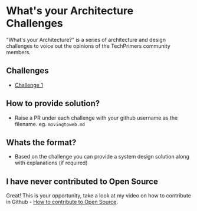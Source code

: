 # What's your Architecture Challenges
"What's your Architecture?" is a series of architecture and design challenges to voice out the opinions of the TechPrimers community members.

## Challenges
- [Challenge 1](./challenge-1)

## How to provide solution?
- Raise a PR under each challenge with your github username as the filename. eg. `movingtoweb.md`

## Whats the format?
- Based on the challenge you can provide a system design solution along with explanations (if required)

## I have never contributed to Open Source
Great! This is your opportunity, take a look at my video on how to contribute in Github - [How to contribute to Open Source](https://www.youtube.com/watch?v=LvkRaIKX1L8).
